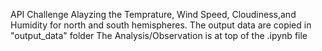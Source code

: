 API Challenge
Alayzing the Temprature, Wind Speed, Cloudiness,and Humidity for north and south hemispheres.
The output data are copied in "output_data" folder
The Analysis/Observation is at top of the .ipynb file

